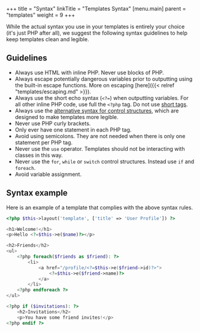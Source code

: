 +++
title = "Syntax"
linkTitle = "Templates Syntax"
[menu.main]
parent = "templates"
weight = 9
+++

While the actual syntax you use in your templates is entirely your choice (it's just PHP after all), we suggest the following syntax guidelines to help keep templates clean and legible.

## Guidelines

-   Always use HTML with inline PHP. Never use blocks of PHP.
-   Always escape potentially dangerous variables prior to outputting using the built-in escape functions. More on escaping [here]({{< relref "templates/escaping.md" >}}).
-   Always use the short echo syntax (`<?=`) when outputting variables. For all other inline PHP code, use full the `<?php` tag. Do not use [short tags](http://us3.php.net/manual/en/ini.core.php#ini.short-open-tag).
-   Always use the [alternative syntax for control structures](http://php.net/manual/en/control-structures.alternative-syntax.php), which are designed to make templates more legible.
-   Never use PHP curly brackets.
-   Only ever have one statement in each PHP tag.
-   Avoid using semicolons. They are not needed when there is only one statement per PHP tag.
-   Never use the `use` operator. Templates should not be interacting with classes in this way.
-   Never use the `for`, `while` or `switch` control structures. Instead use `if` and `foreach`.
-   Avoid variable assignment.

## Syntax example

Here is an example of a template that complies with the above syntax rules.

```php
<?php $this->layout('template', ['title' => 'User Profile']) ?>

<h1>Welcome!</h1>
<p>Hello <?=$this->e($name)?></p>

<h2>Friends</h2>
<ul>
    <?php foreach($friends as $friend): ?>
        <li>
            <a href="/profile/<?=$this->e($friend->id)?>">
                <?=$this->e($friend->name)?>
            </a>
        </li>
    <?php endforeach ?>
</ul>

<?php if ($invitations): ?>
    <h2>Invitations</h2>
    <p>You have some friend invites!</p>
<?php endif ?>
```
